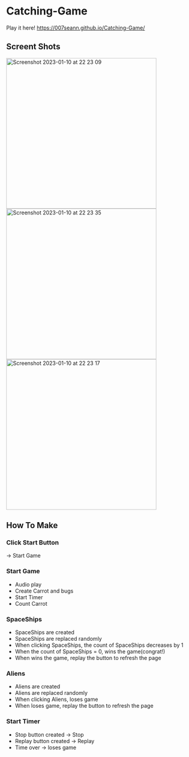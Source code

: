 # Catching-Game

Play it here!
https://007seann.github.io/Catching-Game/

## Screent Shots
<img width="400" alt="Screenshot 2023-01-10 at 22 23 09" src="https://user-images.githubusercontent.com/71544407/211675163-9cf95e88-6b95-44dd-a208-743ec2a38845.png">

<img width="400" alt="Screenshot 2023-01-10 at 22 23 35" src="https://user-images.githubusercontent.com/71544407/211675218-fe002d88-99fc-46ac-a8cc-caa851152312.png">

<img width="400" alt="Screenshot 2023-01-10 at 22 23 17" src="https://user-images.githubusercontent.com/71544407/211675213-3dd8cbd4-7e3d-44c0-b832-782e40f85ddb.png">




## How To Make

### Click Start Button

 → Start Game

### Start Game

- Audio play
- Create Carrot and bugs
- Start Timer
- Count Carrot

### SpaceShips

- SpaceShips are created
- SpaceShips are replaced randomly
- When clicking SpaceShips, the count of SpaceShips decreases by 1
- When the count of SpaceShips = 0, wins the game(congrat!)
- When wins the game, replay the button to refresh the page 

### Aliens

- Aliens are created
- Aliens are replaced randomly
- When clicking Aliens, loses game
- When loses game, replay the button to refresh the page 

### Start Timer

- Stop button created → Stop
- Replay button created → Replay
- Time over → loses game
